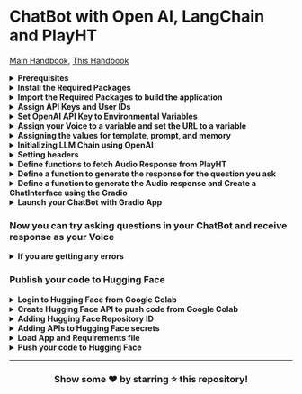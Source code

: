 # ChatBot with Open AI, LangChain and PlayHT

[Main Handbook](https://inky-ironclad-8d2.notion.site/Generative-AI-Workshop-bfb0123ccf6945ebbfa5bf3328917423), [This Handbook](https://inky-ironclad-8d2.notion.site/ChatBot-with-Open-AI-LangChain-and-PlayHT-b518566d30194da093bd1b21f82085a4)

<!------------------Prerequisites-------------------------->

<details>
<summary><b>Prerequisites</b></summary>

- **Existing Open AI Account**

    - Check whether you have a limit to using the OpenAI API

    - The below screenshot indicated it is expired by June 1. So, you need to create a new account for free credits or purchase premium plan.

        ![Free trail expired](./images/free-trail-expired.png)

- **Creating OpenAI Account with New Mail or Mobile Number**

    - Open <a href="https://openai.com/" target="_blank">https://openai.com</a>

    - Click on `Sign Up` button

    - Choose your preffered `Sign Up` method

    - After logged in click <a href="https://platform.openai.com/apps" target="_blank">here</a> to see below options

        ![OpenAI Options](./images/open-ai-options.png)

- **Create a HuggingFace Account**

    - Open <a href="https://huggingface.co/" target="_blank">https://huggingface.co/</a>

    - Click on `Sign Up` button

    - Enter your details and Click on `Sign Up`

    - Verify your email address

- **Create a New Space in HuggingFace Account**

    - Click on `Profile` icon top right corner

        ![HuggingFace Profile Icon](./images/hugging-face-profile-icon.png)

    - Click on `New Space`

        ![HuggingFace New Space](./images/hugging-face-new-space.png)

    - Enter details of your new space

        ![HuggingFace New Space Details](./images/hugging-face-new-space-details.png)

- **Create PlayHT Account**

    - Open <a href="https://play.ht/" target="_blank">https://play.ht/</a>

    - Click on `Log in`

    - Since you don't have an account, go to <a href="https://play.ht/signup/" target="_blank">https://play.ht/signup/</a>

    - Choose your preferred `Sign Up` method

    - Account will be created and you will be redirected to your dashboard

- **Clone your Voice to PlayHT**

    - Before cloning, get ready with a 45 second clean audio of your voice

    - Open <a href="https://play.ht/studio/voice-cloning/" target="_blank">https://play.ht/studio/voice-cloning/</a>

    - Click on `+ Create a New Clone`

    - Click on `Instant`

    - Enter Voice Name and Upload the File

    - Click on `Create`

    - Your voice will be cloned

- **Open the below provided Colab link**

    <a href="https://colab.research.google.com/drive/1LS-w4UuAWRQfX_zM1WHXdCfofleI91g0?usp=sharing" target="_blank"><img src="https://colab.research.google.com/assets/colab-badge.svg" alt="Open In Colab"/></a>

- **Copying Code to your Google Drive**

    - On the top left corner of Google Colab Notebook you can find `File`, click on it

        ![Google Colab File](./images/google-colab-file-section.png)

    - Click on `Save a copy in Drive`

        ![Google Colab Save a copy in Drive](./images/google-colab-save-a-copy-in-drive.png)

    - If you are not logged in to your Google Account, please log into it

    - Once you are successfully logged in a new Google Colab Notebook with the given code will be opened
</details>

<!--------------------Install the Required Packages---------------------------->

<details>
<summary><b>Install the Required Packages</b></summary>

- Click on Play button to Install the Packages

    ![Google Colab Install Packages](./images/google-colab-install-packages.png)
</details>

<!--------------------Import the Required Packages----------------------------->

<details>
<summary><b>Import the Required Packages to build the application</b></summary>

- Click on Play button to Import the Packages

    ![Google Colab Import Packages](./images/google-colab-import-packages.png)
</details>

<!------------Assign API Keys and User IDs----------------------->

<details id="playht-ids">
<summary><b>Assign API Keys and User IDs</b></summary>

- How to get OpenAI API Key?

    - Go to <a href="https://platform.openai.com/account/api-keys/" target="_blank">https://platform.openai.com/account/api-keys</a>

    - Click on `+ Create new secret key`

    - Copy the secret key for your use

- Assign OpenAI API Key

    - Replace `OPENAI_API_KEY` with your OpenAI API Key

        ![Google Colab OpenAI API Key](./images/google-colab-openai-api-key.png)

- How to get PlayHT User ID and PlayHT API Key?

    - Login to PlayHT - <a href="https://play.ht/" target="_blank">https://play.ht/</a>

    - Go to <a href="https://play.ht/studio/api-access/" target="_blank">https://play.ht/studio/api-access/</a>

    - Generate the Secret Key

        ![PlayHT Secret Key](./images/play-ht-secret-key.png)

    - Replace `PLAY_HT_API_KEY` with Secret Key you copied

        ![PlayHT Secret Key](./images/play-ht-api-key.png)

    - Replace `PLAY_HT_USER_ID` with User ID you copied

        ![PlayHT User ID](./images/play-ht-user-id.png)
</details>

<!-------------Set OpenAI API Key to Environmental Variables------------------->

<details>
<summary><b>Set OpenAI API Key to Environmental Variables</b></summary>

- Click on Play button to set it as a Key

    ![OpenAI API Key Environmental Variable](./images/openai-api-key-environ.png)
</details>

<!-------------------Creating user voice id on PlayHT--------------------------------->

<details>
<summary><b>Assign your Voice to a variable and set the URL to a variable</b></summary>

- How to get your Voice ID

    - Go to <a href="https://docs.play.ht/reference/api-list-cloned-voices" target="_blank">https://docs.play.ht/reference/api-list-cloned-voices</a>

    - In the right side section, select the language `Python`

        ![PlayHT Language](./images/play-ht-language.png)

    - Enter Authorization as `Bearer PLAY_HT_API_KEY` replace `PLAY_HT_API_KEY` with your API Key refer [here](#playht-ids)

        ![PlayHT Authorization](./images/play-ht-auth-api-key.png)

    - Enter X-USER-ID as your `PLAY_HT_USER_ID` refer [here](#playht-ids)

        ![PlayHT User ID](./images/play-ht-user-id-key.png)

    - Click on `Try it!`

        ![PlayHT Try it](./images/play-ht-try-it.png)

    - If the Response says `200` then you have successfully created your Voice ID

        ![PlayHT Response](./images/play-ht-response.png)

    - Copy the `id` from the Response like `s3://.../.json`

    - Now you can use that `id` in the `get_payload` as a value for voice

    - Replace `PLAY_HT_VOICE_ID` with your copied `id`

        ![PlayHT Voice ID](./images/play-ht-voice-id.png)

    - Click on Play button to set the values

        ![PlayHT Voice ID Play](./images/play-ht-voice-id-play.png)
</details>

<!----------Assigning the values for template, prompt, and memory----------------->

<details>
<summary><b>Assigning the values for template, prompt, and memory</b></summary>

- You can update the first line of the template `You are a helpful assistant to answer user queries` with `<Prompts>` given in <a href="./prompts-and-examples.md" target="_blank">Prompts and Examples</a>

- Click on Play button

    ![Google Colab Template Play](./images/google-colab-template-play.png)
</details>

<!----------Initializing LLM Chain using OpenAI--------->

<details>
<summary><b>Initializing LLM Chain using OpenAI</b></summary>

- Using `ChatOpenAI` method we are creating an <a href="https://js.langchain.com/docs/api/chains/classes/LLMChain" target="_blank">LLM Chain</a>

- Click on Play button

    ![Google Colab LLM Chain Play](./images/google-colab-llm-chain-play.png)
</details>

<!-----------Setting headers----->

<details>
<summary><b>Setting headers</b></summary>

- Click on Play button

    ![Google Colab Headers Play](./images/google-colab-headers-play.png)
</details>

<!-------Define functions to fetch Audio Response from PlayHT----->

<details>
<summary><b>Define functions to fetch Audio Response from PlayHT</b></summary>

- Click on Play button

    ![Google Colab Functions Play](./images/google-colab-get-payload-play.png)
</details>

<!---------Define a function to generate the response for the question you ask----------->

<details>
<summary><b>Define a function to generate the response for the question you ask</b></summary>

- Click on Play button

    ![Google Colab Generate Response Play](./images/google-colab-gettext-response-play.png)
</details>

<!---------Define a function to generate the Audio response and Create a ChatInterface using the Gradio--------->

<details>
<summary><b>Define a function to generate the Audio response and Create a ChatInterface using the Gradio</b></summary>

- We are defining a `chat_bot_response` to return either an audio response format if audio file is fetched properly or returns a string response if it is an error

- We are creating the ChatInterface from gradio and providing a function `chat_bot_response` and also examples

- Check for other arguments [here](https://www.gradio.app/docs/chatinterface)

- Click on Play button to create an interface

    ![Google Colab Chat Interface Play](./images/google-colab-chat-interface-play.png)
</details>

<!------Launch your ChatBot with Gradio App------>

<details>
<summary><b>Launch your ChatBot with Gradio App</b></summary>

- Click on Play button to launch the App

    ![Google Colab Launch App Play](./images/google-colab-launch-app-play.png)
</details>

### Now you can try asking questions in your ChatBot and receive response as your Voice

<!-----If you are getting any errors----->

<details>
<summary><b>If you are getting any errors</b></summary>

- Keep print statements to identify the issue

- To identify the error you are getting please add `debug = True` while launching the gradio app

    ```python
    if __name__ == "__main__":
        demo.launch(debug = True)
    ```

- You can add try and except block to handle the errors

    ```python
    def get_text_response(user_message,history):
        try:
            response = llm_chain.predict(user_message = user_message)
        except Exception as e:
            print("Error:", e)
            try:
                print("Error:", e.error.message)
                response = "Failed to reply: " + e.error.message
            except Exception as e:
                response = "Failed to reply"
        return response
    ```
</details>

<!--------Publish your code to Hugging Face------------>

### Publish your code to Hugging Face

<details>
<summary><b>Login to Hugging Face from Google Colab</b></summary>

- Create a Hugging Face token and Copy

    - Login to Hugging Face <a href="https://huggingface.co/" target="_blank">https://huggingface.co/</a>

    - Open <a href="https://huggingface.co/settings/tokens" target="_blank">https://huggingface.co/settings/tokens</a>

    - Click on `New token`

    - Add a Name for the Token

    - Choose `write` Role for the Token

    - Click on `Generate a token`

    - Copy the Token

- Click on Play button to enter Hugging Face Token

    ![Google Colab Hugging Face Token](./images/google-colab-hugging-face-token.png)

- Now paste the Hugging Face token in the textbox provided and click on `Login`

    ![Google Colab Hugging Face Token Login](./images/google-colab-hugging-face-token-login.png)
</details>

<!-----Create HuggingFace API to push code from Google Colab----->

<details>
<summary><b>Create Hugging Face API to push code from Google Colab</b></summary>

- Click on Play button to create API

    ![Google Colab Hugging Face API](./images/google-colab-hugging-face-api.png)
</details>

<!-------Adding Hugging Face Repo ID------->

<details>
<summary><b>Adding Hugging Face Repository ID</b></summary>

- Copy Hugging Face Repository ID by opening the Hugging Face Repo Created

    ![Hugging Face Repo ID](./images/hugging-face-repo-id.png)

- Replace your Repo ID

    ![Replace Hugging Face Repo ID](./images/replace-hugging-face-repo-id.png)

- Click on Play button to assign Hugging Face Repo ID

    ![Replace Hugging Face Repo ID Play Button](./images/replace-hugging-face-repo-id-play.png)
</details>

<!----Add OPENAI_API_KEY, PLAY_HT_API_KEY, PLAY_HT_USER_ID and PLAY_HT_VOICE_ID in Hugging Face secrets----->

<details>
<summary><b>Adding APIs to Hugging Face secrets</b></summary>

- Click on Settings Button

    ![Hugging Face Settings Button](./images/hugging-face-settings-button.png)

- Go to `Variables and secrets` section

    ![Hugging Face Variables and secrets section](./images/hugging-face-variables-and-secrets-section.png)

- Click on `New secret`

    ![Hugging Face New secret](./images/hugging-face-new-secret.png)

- Enter Name as `OPENAI_API_KEY` and Value as your OpenAI API Key

    ![Hugging Face Name and Value](./images/hugging-face-name-and-value.png)

- By the similar process create secrets for `PLAY_HT_API_KEY`, `PLAY_HT_USER_ID` and `PLAY_HT_VOICE_ID`
</details>

<!-----Load files App and Requirements file----->

<details>
<summary><b>Load App and Requirements file</b></summary>

- Click on Play button to download files

    ![Google Colab Download Files](./images/google-colab-download-files.png)

- You can check downloaded files in the left side panel

    ![Google Colab Downloaded Files](./images/google-colab-downloaded-files.png)

- You can edit the downloaded files

    - Click on the `app.py` file

        ![Google Colab Edit app.py](./images/google-colab-edit-app-py.png)

    - The file will be opened and you can edit the `template` section by referring to [Prompts and Examples](./prompts-and-examples.md)

        ![Google Colab Modify app.py](./images/google-colab-modify-app-py.png)

    - After editing the file don't forget to save, by pressing `⌃ + S` or `⌘ + S`
</details>


<!----Push your code to Hugging Face---->

<details>
<summary><b>Push your code to Hugging Face</b></summary>

- Click on Play button

    ![Hugging Face Push Code](./images/hugging-face-push-code.png)

- Now in your space, you should see it is `Building` status

    ![Hugging Face Building](./images/hugging-face-building.png)

- On Succesful Build, you should see `Running` status

    ![Hugging Face Running](./images/hugging-face-running.png)

- If the Build fails you will see a `Runtime error` with some errors below

    ![Hugging Face Runtime Error](./images/hugging-face-runtime-error.png)

- Click on Logs to check more details about the `error`
</details>

---

<h3 align = 'center'>Show some ❤️ by starring ⭐ this repository!</h3>
